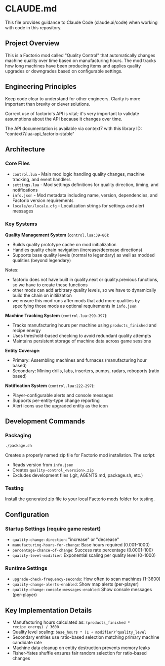 # CLAUDE.md

This file provides guidance to Claude Code (claude.ai/code) when working with code in this repository.

## Project Overview

This is a Factorio mod called "Quality Control" that automatically changes machine quality over time based on manufacturing hours. The mod tracks how long machines have been producing items and applies quality upgrades or downgrades based on configurable settings.

## Engineering Principles

Keep code clear to understand for other engineers. Clarity is more important than brevity or clever solutions.

Correct use of factorio's API is vital; it's very important to validate assumptions about the API because it changes over time.

The API documentation is available via context7 with this library ID: "context7/lua-api_factorio-stable"

## Architecture

### Core Files
- `control.lua` - Main mod logic handling quality changes, machine tracking, and event handlers
- `settings.lua` - Mod settings definitions for quality direction, timing, and notifications
- `info.json` - Mod metadata including name, version, dependencies, and Factorio version requirements
- `locale/en/locale.cfg` - Localization strings for settings and alert messages

### Key Systems

**Quality Management System** (`control.lua:39-86`):
- Builds quality prototype cache on mod initialization
- Handles quality chain navigation (increase/decrease directions)
- Supports base quality levels (normal to legendary) as well as modded qualities (beyond legendary)

Notes:
- factorio does not have built in quality.next or quality.previous functions, so we have to create these functions
- other mods can add arbitrary quality levels, so we have to dynamically build the chain on initilization
- we ensure this mod runs after mods that add more qualities by specifying those mods as optional requirements in `info.json`

**Machine Tracking System** (`control.lua:299-397`):
- Tracks manufacturing hours per machine using `products_finished` and recipe energy
- Uses threshold-based checking to avoid redundant quality attempts
- Maintains persistent storage of machine data across game sessions

**Entity Coverage**:
- Primary: Assembling machines and furnaces (manufacturing hour based)
- Secondary: Mining drills, labs, inserters, pumps, radars, roboports (ratio based)

**Notification System** (`control.lua:222-297`):
- Player-configurable alerts and console messages
- Supports per-entity-type change reporting
- Alert icons use the upgraded entity as the icon

## Development Commands

### Packaging
```bash
./package.sh
```
Creates a properly named zip file for Factorio mod installation. The script:
- Reads version from `info.json`
- Creates `quality-control_<version>.zip`
- Excludes development files (.git, AGENTS.md, package.sh, etc.)

### Testing
Install the generated zip file to your local Factorio mods folder for testing.

## Configuration

### Startup Settings (require game restart)
- `quality-change-direction`: "increase" or "decrease"
- `manufacturing-hours-for-change`: Base hours required (0.001-1000)
- `percentage-chance-of-change`: Success rate percentage (0.0001-100)
- `quality-level-modifier`: Exponential scaling per quality level (0-1000)

### Runtime Settings
- `upgrade-check-frequency-seconds`: How often to scan machines (1-3600)
- `quality-change-alerts-enabled`: Show map alerts (per-player)
- `quality-change-console-messages-enabled`: Show console messages (per-player)

## Key Implementation Details

- Manufacturing hours calculated as: `(products_finished * recipe_energy) / 3600`
- Quality level scaling: `base_hours * (1 + modifier)^quality_level`
- Secondary entities use ratio-based selection matching primary machine candidate rate
- Machine data cleanup on entity destruction prevents memory leaks
- Fisher-Yates shuffle ensures fair random selection for ratio-based changes
